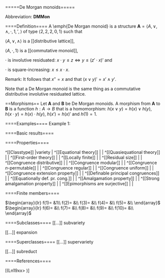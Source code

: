 =====De Morgan monoids=====

Abbreviation: **DMMon**

====Definition====
A \emph{De Morgan monoid} is a structure $\mathbf{A}=\langle A,\vee,\wedge,\cdot,1,',\rangle$ of type $\langle
2,2,2,0,1\rangle$ such that

$\langle A,\vee,\wedge\rangle$ is a [[distributive lattice]],

$\langle A,\cdot,1\rangle$ is a [[commutative monoid]],

$\cdot$ is involutive residuated: $x\cdot y\le z\iff y\le (z'\cdot x)'$ and

$\cdot$ is square-increasing:  $x\le x\cdot x$.

Remark: It follows that $x''=x$ and that $(x\vee y)'=x'\wedge y'$.

Note that a De Morgan monoid is the same thing as a commutative distributive involutive residuated lattice.

==Morphisms==
Let $\mathbf{A}$ and $\mathbf{B}$ be De Morgan monoids. A morphism from $\mathbf{A}$ to $\mathbf{B}$ is a function $h:A\rightarrow B$ that is a homomorphism: 
$h(x \vee y)=h(x) \vee h(y)$, $h(x \cdot y)=h(x) \cdot h(y)$, $h(x')=h(x)'$ and $h(1)=1$.


====Examples====
Example 1: 

====Basic results====


====Properties====

^[[Classtype]]                        |variety |
^[[Equational theory]]                | |
^[[Quasiequational theory]]           | |
^[[First-order theory]]               | |
^[[Locally finite]]                   | |
^[[Residual size]]                    | |
^[[Congruence distributive]]          | |
^[[Congruence modular]]               | |
^[[Congruence $n$-permutable]]        | |
^[[Congruence regular]]               | |
^[[Congruence uniform]]               | |
^[[Congruence extension property]]    | |
^[[Definable principal congruences]]  | |
^[[Equationally def. pr. cong.]]      | |
^[[Amalgamation property]]            | |
^[[Strong amalgamation property]]     | |
^[[Epimorphisms are surjective]]      | |

====Finite members====

$\begin{array}{lr}
  f(1)= &1\\
  f(2)= &\\
  f(3)= &\\
  f(4)= &\\
  f(5)= &\\
\end{array}$     
$\begin{array}{lr}
  f(6)= &\\
  f(7)= &\\
  f(8)= &\\
  f(9)= &\\
  f(10)= &\\
\end{array}$


====Subclasses====
[[...]] subvariety

[[...]] expansion


====Superclasses====
[[...]] supervariety

[[...]] subreduct


====References====

[(Ln19xx>
)]


